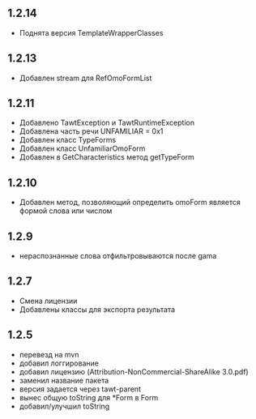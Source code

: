 1.2.14
--
- Поднята версия TemplateWrapperClasses

1.2.13
--
- Добавлен stream для RefOmoFormList

1.2.11
--
- Добавлено TawtException и TawtRuntimeException
- Добавлена часть речи UNFAMILIAR = 0x1
- Добавлен класс TypeForms
- Добавлен класс UnfamiliarOmoForm
- Добавлен в GetCharacteristics метод getTypeForm

1.2.10
--
- Добавлен метод, позволяющий определить omoForm является формой слова или числом

1.2.9
--
- нераспознанные слова отфильтровываются после gama

1.2.7
-----------------------------
- Смена лицензии
- Добавлены классы для экспорта результата

1.2.5
------------------------------
- перевезд на mvn
- добавил логгирование
- добавил лицензию (Attribution-NonCommercial-ShareAlike 3.0.pdf)
- заменил название пакета
- версия задается через tawt-parent
- вынес общую toString для *Form в Form
- добавил/улучшил toString